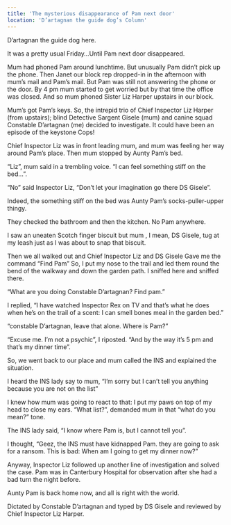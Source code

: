 ```yaml
---
title: 'The mysterious disappearance of Pam next door'
location: 'D’artagnan the guide dog’s Column'
---
```

D’artagnan the guide dog here. 			

It was a pretty usual Friday…Until Pam next door disappeared.

Mum had phoned Pam around lunchtime. But unusually Pam didn’t pick up the phone. Then Janet our block rep dropped-in in the afternoon with mum’s mail and Pam’s mail. But Pam was still not answering the phone or the door. By 4 pm mum started to get worried but by that time the office was closed.
And so mum phoned Sister Liz Harper upstairs in our block.

Mum’s got Pam’s keys. So, the intrepid trio of Chief Inspector Liz Harper (from upstairs); blind Detective Sargent Gisele (mum) and canine squad Constable D’artagnan (me) decided to investigate.
It could have been an episode of the keystone Cops!

Chief Inspector Liz was in front leading mum, and mum was feeling her way around Pam’s place.
Then mum stopped by Aunty Pam’s bed.

“Liz”, mum said in a trembling voice. “I can feel something stiff on the bed…”.

“No” said Inspector Liz, “Don’t let your imagination go there DS Gisele”.

Indeed, the something stiff on the bed was Aunty Pam’s socks-puller-upper thingy.

They checked the bathroom and then the kitchen. No Pam anywhere.

I saw an uneaten Scotch finger biscuit but mum , I mean, DS Gisele, tug at my leash just as I was about to snap that biscuit.

Then we all walked out and Chief Inspector Liz and DS Gisele Gave me the command “Find Pam”
So, I put my nose to the trail and led them round the bend of the walkway and down the garden path.
I sniffed here and sniffed there.

“What are you doing Constable D’artagnan? Find pam.”

I replied, “I have watched Inspector Rex on TV and that’s what he does when he’s on the trail of a scent: I can smell bones meal in the garden bed.”

“constable D’artagnan, leave that alone. Where is Pam?”

“Excuse me. I’m not a psychic”, I riposted. “And by the way it’s 5 pm and that’s my dinner time”.

So, we went back to our place and mum called the INS and explained the situation.

I heard the INS lady say to mum, “I’m sorry but I can’t tell you anything because you are not on the list”

I knew how mum was going to react to that: I put my paws on top of my head to close my ears.
“What list?”, demanded mum in that “what do you mean?” tone.

The INS lady said, “I know where Pam is, but I cannot tell you”.

I thought, “Geez, the INS must have kidnapped Pam. they are going to ask for a ransom. This is bad: When am I going to get my dinner now?”

Anyway, Inspector Liz followed up another line of investigation and solved the case. Pam was in Canterbury Hospital for observation after she had a bad turn the night before.

Aunty Pam is back home now, and all is right with the world.

Dictated by Constable D’artagnan and typed by DS Gisele and reviewed by Chief Inspector Liz Harper.
